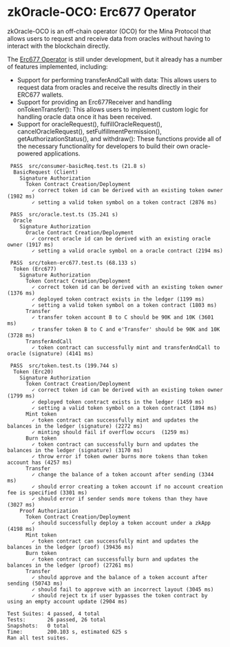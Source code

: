 #  zkOracle-OCO: Erc677 Operator

zkOracle-OCO is an off-chain operator (OCO) for the Mina Protocol that allows users to request and receive data from oracles without having to interact with the blockchain directly.

The [Erc677 Operator](oracles/erc677-operator) is still under development, but it already has a number of features implemented, including:

* Support for performing transferAndCall with data: This allows users to request data from oracles and receive the results directly in their ERC677 wallets.
* Support for providing an Erc677Receiver and handling onTokenTransfer(): This allows users to implement custom logic for handling oracle data once it has been received.
* Support for oracleRequest(), fulfillOracleRequest(), cancelOracleRequest(), setFulfillmentPermission(), getAuthorizationStatus(), and withdraw(): These functions provide all of the necessary functionality for developers to build their own oracle-powered applications.

```
 PASS  src/consumer-basicReq.test.ts (21.8 s)
  BasicRequest (Client)
    Signature Authorization 
      Token Contract Creation/Deployment
        ✓ correct token id can be derived with an existing token owner (1982 ms)
        ✓ setting a valid token symbol on a token contract (2876 ms)

 PASS  src/oracle.test.ts (35.241 s)
  Oracle
    Signature Authorization 
      Oracle Contract Creation/Deployment
        ✓ correct oracle id can be derived with an existing oracle owner (1917 ms)
        ✓ setting a valid oracle symbol on a oracle contract (2194 ms)

 PASS  src/token-erc677.test.ts (68.133 s)
  Token (Erc677)
    Signature Authorization 
      Token Contract Creation/Deployment
        ✓ correct token id can be derived with an existing token owner (1376 ms)
        ✓ deployed token contract exists in the ledger (1199 ms)
        ✓ setting a valid token symbol on a token contract (1803 ms)
      Transfer
        ✓ transfer token account B to C should be 90K and 10K (3601 ms)
        ✓ transfer token B to C and e'Transfer' should be 90K and 10K (3728 ms)
      TransferAndCall
        ✓ token contract can successfully mint and transferAndCall to oracle (signature) (4141 ms)

 PASS  src/token.test.ts (199.744 s)
  Token (Erc20)
    Signature Authorization
      Token Contract Creation/Deployment
        ✓ correct token id can be derived with an existing token owner (1799 ms)
        ✓ deployed token contract exists in the ledger (1459 ms)
        ✓ setting a valid token symbol on a token contract (1894 ms)
      Mint token
        ✓ token contract can successfully mint and updates the balances in the ledger (signature) (2272 ms)
        ✓ minting should fail if overflow occurs  (1259 ms)
      Burn token
        ✓ token contract can successfully burn and updates the balances in the ledger (signature) (3170 ms)
        ✓ throw error if token owner burns more tokens than token account has (4257 ms)
      Transfer
        ✓ change the balance of a token account after sending (3344 ms)
        ✓ should error creating a token account if no account creation fee is specified (3301 ms)
        ✓ should error if sender sends more tokens than they have (3027 ms)
    Proof Authorization
      Token Contract Creation/Deployment
        ✓ should successfully deploy a token account under a zkApp (4198 ms)
      Mint token
        ✓ token contract can successfully mint and updates the balances in the ledger (proof) (39436 ms)
      Burn token
        ✓ token contract can successfully burn and updates the balances in the ledger (proof) (27261 ms)
      Transfer
        ✓ should approve and the balance of a token account after sending (50743 ms)
        ✓ should fail to approve with an incorrect layout (3045 ms)
        ✓ should reject tx if user bypasses the token contract by using an empty account update (2904 ms)

Test Suites: 4 passed, 4 total
Tests:       26 passed, 26 total
Snapshots:   0 total
Time:        200.103 s, estimated 625 s
Ran all test suites.

```
